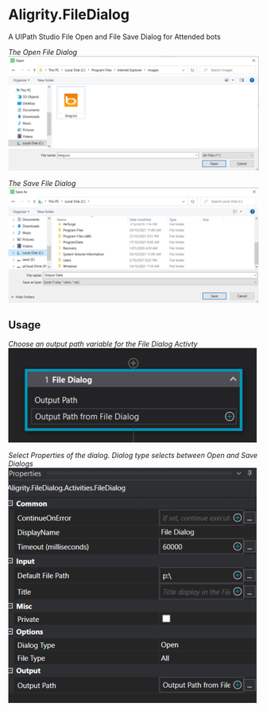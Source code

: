 # Aligrity.FileDialog
A UIPath Studio File Open and File Save Dialog for Attended bots

*The Open File Dialog*
<img src="https://github.com/alisonbutcher/Aligrity.FileDialog/blob/84ee951bc167e1804ef970cae33e6ecd4fb91fb3/Open%20Dialog.png" width="700"/>
  
  
*The Save File Dialog* 
<img src="https://github.com/alisonbutcher/Aligrity.FileDialog/blob/84ee951bc167e1804ef970cae33e6ecd4fb91fb3/SaveDialog.png" width="700"/>
  
## Usage ##
*Choose an output path variable for the File Dialog Activty*
<img src="https://github.com/alisonbutcher/Aligrity.FileDialog/blob/84ee951bc167e1804ef970cae33e6ecd4fb91fb3/FileDialogActivity.png" width="500"/>
 
*Select Properties of the dialog. Dialog type selects between Open and Save Dialogs*
<img src="https://github.com/alisonbutcher/Aligrity.FileDialog/blob/84ee951bc167e1804ef970cae33e6ecd4fb91fb3/FileDialogProperties.png" width="500"/>
  
